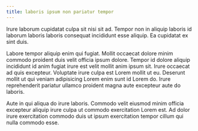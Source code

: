 ```yaml
---
title: laboris ipsum non pariatur tempor
---
```


Irure laborum cupidatat culpa sit nisi sit ad. Tempor non in aliquip laboris id laborum laboris laboris consequat incididunt esse aliquip. Ea cupidatat ex sint duis.

Labore tempor aliquip enim qui fugiat. Mollit occaecat dolore minim commodo proident duis velit officia ipsum dolore. Tempor id dolore aliquip incididunt id anim fugiat irure est velit mollit anim ipsum sit. Irure occaecat ad quis excepteur. Voluptate irure culpa est Lorem mollit ut eu. Deserunt mollit ut qui veniam adipisicing Lorem enim sunt id Lorem do. Irure reprehenderit pariatur ullamco proident magna aute excepteur aute do laboris.

Aute in qui aliqua do irure laboris. Commodo velit eiusmod minim officia excepteur aliquip irure culpa ut commodo exercitation Lorem est. Ad dolor irure exercitation commodo duis ut ipsum exercitation tempor cillum qui nulla commodo esse.